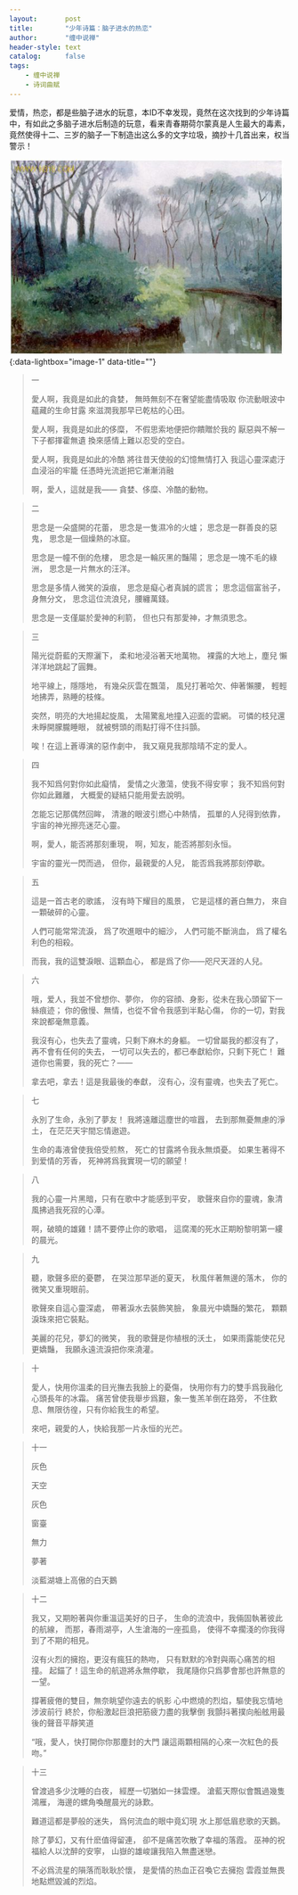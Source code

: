 ```yaml
---
layout:       post
title:        "少年诗篇：脑子进水的热恋"
author:       "缠中说禅"
header-style: text
catalog:      false
tags:
    - 缠中说禅
    - 诗词曲赋
---
```


爱情，热恋，都是些脑子进水的玩意，本ID不幸发现，竟然在这次找到的少年诗篇中，有如此之多脑子进水后制造的玩意，看来青春期荷尔蒙真是人生最大的毒素，竟然使得十二、三岁的脑子一下制造出这么多的文字垃圾，摘抄十几首出来，权当警示！



[![](/img/czsc/20060617-0198.png)](/img/czsc/20060617-0198.png){:data-lightbox="image-1" data-title=""}



> 一
>
> 
>
> 愛人啊，我竟是如此的貪婪，
> 無時無刻不在奢望能盡情吸取
> 你流動眼波中蘊藏的生命甘露
> 來滋潤我那早已乾枯的心田。
>
> 
>
> 愛人啊，我竟是如此的侈糜，
> 不假思索地便把你饋贈於我的
> 厭惡與不解一下子都揮霍無遺
> 換來感情上難以忍受的空白。
>
> 
>
> 愛人啊，我竟是如此的冷酷
> 將往昔天使般的幻憶無情打入
> 我這心靈深處汙血浸浴的牢籠
> 任憑時光流逝把它漸漸消融
>
> 
>
> 啊，愛人，這就是我——
> 貪婪、侈糜、冷酷的動物。



> 二
>
> 
>
> 思念是一朵盛開的花蕾，
> 思念是一隻濕冷的火爐；
> 思念是一群善良的惡鬼，
> 思念是一個燥熱的冰窟。
>
> 
>
> 思念是一幢不倒的危樓，
> 思念是一輪灰黑的豔陽；
> 思念是一塊不毛的綠洲，
> 思念是一片無水的汪洋。
>
> 
>
> 思念是多情人微笑的淚痕，
> 思念是癡心者真誠的謊言；
> 思念這個富翁子，身無分文，
> 思念這位流浪兒，腰纏萬錢。
>
> 
>
> 思念是一支僅屬於愛神的利箭，
> 但也只有那愛神，才無須思念。



> 三
>
> 
>
> 陽光從蔚藍的天際灑下，
> 柔和地浸浴著天地萬物。
> 裸露的大地上，塵兒
> 懶洋洋地跳起了圓舞。
>
> 
>
> 地平線上，隱隱地，
> 有幾朵灰雲在飄蕩，
> 風兒打著哈欠、伸著懶腰，
> 輕輕地拂弄，熟睡的枝條。
>
> 
>
> 突然，明亮的大地揚起旋風，
> 太陽驚亂地撞入迎面的雲網。
> 可憐的枝兒還未睜開朦朧睡眼，
> 就被劈頭的雨點打得不住抖顫。
>
> 
>
> 唉！在這上蒼導演的惡作劇中，
> 我又窺見我那陰晴不定的愛人。



> 四
>
> 
>
> 我不知爲何對你如此癡情，
> 愛情之火激蕩，使我不得安寧；
> 我不知爲何對你如此難離，
> 大概愛的疑結只能用愛去說明。
>
> 
>
> 怎能忘记那偶然回眸，
> 清澈的眼波引燃心中熱情，
> 孤單的人兒得到依靠，
> 宇宙的神光擦亮迷茫心靈。
>
> 
>
> 啊，愛人，能否將那刻重現，
> 啊，知友，能否將那刻永恒。
>
> 
>
> 宇宙的靈光一閃而過，
> 但你，最親愛的人兒，
> 能否爲我將那刻停歇。



> 五
>
> 
>
> 這是一首古老的歌謠，
> 沒有時下耀目的風景，
> 它是這樣的蒼白無力，
> 來自一顆破碎的心靈。
>
> 
>
> 人們可能常常流淚，
> 爲了吹進眼中的細沙，
> 人們可能不斷淌血，
> 爲了權名利色的相殺。
>
> 
>
> 而我，我的這雙淚眼、這顆血心，
> 都是爲了你——咫尺天涯的人兒。



> 六
>
> 
>
> 哦，爱人，我並不曾想你、夢你，
> 你的容顔、身影，從未在我心頭留下一絲痕迹；
> 你的傲慢、無情，也從不曾令我感到半點心傷，
> 你的一切，對我來說都毫無意義。
>
> 
>
> 我沒有心，也失去了靈魂，只剩下麻木的身軀。
> 一切曾屬我的都沒有了，再不會有任何的失去，
> 一切可以失去的，都已奉獻給你，只剩下死亡！
> 難道你也需要，我的死亡？——
>
> 
>
> 拿去吧，拿去！這是我最後的奉獻，
> 沒有心，沒有靈魂，也失去了死亡。



> 七
>
> 
>
> 永別了生命，永別了夢友！
> 我將遠離這塵世的喧囂，
> 去到那無憂無慮的淨土，
> 在茫茫天宇間忘情遨遊。
>
> 
>
> 生命的毒液曾使我倍受煎熬，
> 死亡的甘露將令我永無煩憂。
> 如果生著得不到爱情的芳香，
> 死神將爲我實現一切的願望！



> 八
>
> 
>
> 我的心靈一片黑暗，只有在歌中才能感到平安，
> 歌聲來自你的靈魂，象清風拂過我死寂的心潭。
>
> 
>
> 啊，破曉的雄雞！請不要停止你的歌唱，
> 這腐濁的死水正期盼黎明第一縷的晨光。



> 九
>
> 
>
> 聽，歌聲多麽的憂鬱，
> 在哭泣那早逝的夏天，
> 秋風伴著無邊的落木，
> 你的微笑又重現眼前。
>
> 
>
> 歌聲來自這心靈深處，
> 帶著淚水去裝飾笑臉，
> 象晨光中嬌豔的繁花，
> 顆顆淚珠來把它裝點。
>
> 
>
> 美麗的花兒，夢幻的微笑，
> 我的歌聲是你植根的沃土，
> 如果雨露能使花兒更嬌豔，
> 我願永遠流淚把你來澆灌。



> 十
>
> 
>
> 愛人，快用你溫柔的目光撫去我臉上的憂傷，
> 快用你有力的雙手爲我融化心頭長年的冰霜。
> 痛苦曾使我舉步爲艱，象一隻羔羊倒在路旁，
> 不住歎息、無限彷徨，只有你給我生的希望。
>
> 
>
> 來吧，親愛的人，快給我那一片永恒的光芒。



> 十一
>
> 
>
>
> 灰色
>
> 天空
>
> 灰色
>
> 窗臺
>
> 無力
>
> 夢著
>
> 淡藍湖塘上高傲的白天鵝
>



> 十二
>
> 
>
> 我又，又期盼著與你重溫這美好的日子，
> 生命的流浪中，我倆固執著彼此的航線，
> 而那，春雨湖亭，人生滄海的一座孤島，
> 使得不幸擱淺的你我得到了不期的相見。
>
> 
>
> 沒有火烈的擁抱，更沒有瘋狂的熱吻，
> 只有默默的冷對與兩心痛苦的相撞。
> 起錨了！這生命的航遊將永無停歇，
> 我尾隨你只爲夢會那也許無意的一望。
>
> 
>
> 撐著疲倦的雙目，無奈眺望你遠去的帆影
> 心中燃燒的烈焰，驅使我忘情地涉波前行
> 終於，你船激起巨浪把筋疲力盡的我擊倒
> 我顫抖著撲向船舷用最後的聲音平靜笑道
>
> 
>
> “哦，愛人，快打開你你那塵封的大門
> 讓這兩顆相隔的心來一次紅色的長吻。”



> 十三
>
> 
>
> 曾渡過多少沈睡的白夜，
> 經歷一切猶如一抹雲煙。
> 滄藍天際似會飄過幾隻鴻雁，
> 海邊的螺角喚醒晨光的詠歎。
>
> 
>
> 難道這都是夢般的迷失，
> 爲何流血的眼中竟幻現
> 水上那低眉悲歌的天鵝。
>
> 
>
> 除了夢幻，又有什麽值得留連，
> 卻不是痛苦吹散了幸福的落霞。
> 巫神的祝福給人以沈醉的安寧，
> 山嶽的雄峻讓我陷入無盡迷戀。
>
> 
>
> 不必爲流星的隕落而耿耿於懷，
> 是愛情的热血正召喚它去擁抱
> 雲霞並無畏地點燃毀滅的烈焰。
